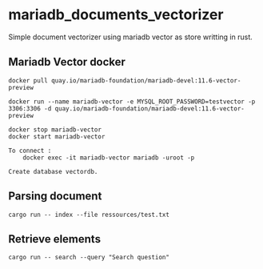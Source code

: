 # mariadb_documents_vectorizer
Simple document vectorizer using mariadb vector as store writting in rust.

## Mariadb Vector docker

    docker pull quay.io/mariadb-foundation/mariadb-devel:11.6-vector-preview

    docker run --name mariadb-vector -e MYSQL_ROOT_PASSWORD=testvector -p 3306:3306 -d quay.io/mariadb-foundation/mariadb-devel:11.6-vector-preview    

    docker stop mariadb-vector
    docker start mariadb-vector

    To connect :
        docker exec -it mariadb-vector mariadb -uroot -p

    Create database vectordb.

## Parsing document

    cargo run -- index --file ressources/test.txt

## Retrieve elements

    cargo run -- search --query "Search question"
